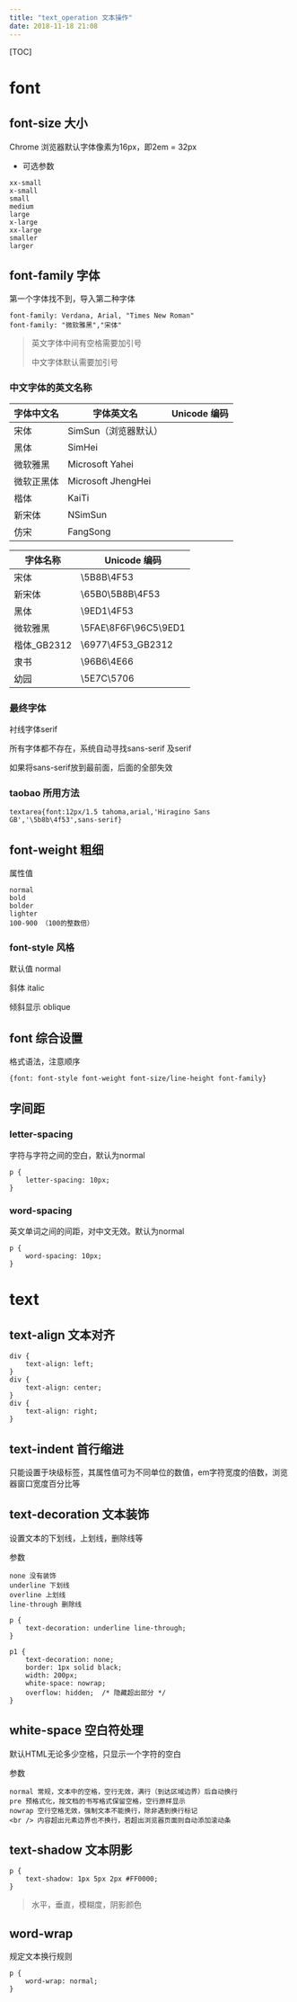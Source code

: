 ```yaml
---
title: "text_operation 文本操作"
date: 2018-11-18 21:08
---
```


[TOC]

# font

## font-size 大小

Chrome 浏览器默认字体像素为16px，即2em = 32px

* 可选参数 

```
xx-small
x-small
small
medium
large
x-large
xx-large
smaller
larger
```

## font-family 字体

第一个字体找不到，导入第二种字体

```
font-family: Verdana, Arial, "Times New Roman"
font-family: "微软雅黑","宋体"
```

> 英文字体中间有空格需要加引号
> 
> 中文字体默认需要加引号

### 中文字体的英文名称

| 字体中文名 | 字体英文名              | Unicode 编码 |
| ----- | ------------------ | ---------- |
| 宋体    | SimSun（浏览器默认）      |            |
| 黑体    | SimHei             |            |
| 微软雅黑  | Microsoft Yahei    |            |
| 微软正黑体 | Microsoft JhengHei |            |
| 楷体    | KaiTi              |            |
| 新宋体   | NSimSun            |            |
| 仿宋    | FangSong           |            |

| 字体名称      | Unicode 编码           |
| --------- | -------------------- |
| 宋体        | \5B8B\4F53           |
| 新宋体       | \65B0\5B8B\4F53      |
| 黑体        | \9ED1\4F53           |
| 微软雅黑      | \5FAE\8F6F\96C5\9ED1 |
| 楷体_GB2312 | \6977\4F53_GB2312    |
| 隶书        | \96B6\4E66           |
| 幼园        | \5E7C\5706           |

### 最终字体

衬线字体serif

所有字体都不存在，系统自动寻找sans-serif 及serif

如果将sans-serif放到最前面，后面的全部失效

### taobao 所用方法

```
textarea{font:12px/1.5 tahoma,arial,'Hiragino Sans GB','\5b8b\4f53',sans-serif}
```

## font-weight 粗细

属性值

```
normal
bold
bolder
lighter
100-900 （100的整数倍）
```

### font-style 风格

默认值 normal

斜体 italic

倾斜显示 oblique

## font 综合设置

格式语法，注意顺序

```
{font: font-style font-weight font-size/line-height font-family}
```

## 字间距

### letter-spacing

字符与字符之间的空白，默认为normal

```
p {
    letter-spacing: 10px;
}
```

### word-spacing

英文单词之间的间距，对中文无效。默认为normal

```
p {
    word-spacing: 10px;
}
```

# text

## text-align 文本对齐

```
div {
    text-align: left;
}
div {
    text-align: center;
}
div {
    text-align: right;
}
```

## text-indent 首行缩进

只能设置于块级标签，其属性值可为不同单位的数值，em字符宽度的倍数，浏览器窗口宽度百分比等

## text-decoration 文本装饰

设置文本的下划线，上划线，删除线等

参数

```
none 没有装饰
underline 下划线
overline 上划线
line-through 删除线
```

```
p {
    text-decoration: underline line-through;
}

p1 {
    text-decoration: none;
    border: 1px solid black;
    width: 200px;
    white-space: nowrap;
    overflow: hidden;  /* 隐藏超出部分 */
}
```

## white-space 空白符处理

默认HTML无论多少空格，只显示一个字符的空白

参数

```
normal 常规，文本中的空格，空行无效，满行（到达区域边界）后自动换行
pre 预格式化，按文档的书写格式保留空格，空行原样显示
nowrap 空行空格无效，强制文本不能换行，除非遇到换行标记
<br /> 内容超出元素边界也不换行，若超出浏览器页面则自动添加滚动条
```

## text-shadow 文本阴影

```
p {
    text-shadow: 1px 5px 2px #FF0000;
}
```

> 水平，垂直，模糊度，阴影颜色

## word-wrap

规定文本换行规则

```
p {
    word-wrap: normal;
}
```
